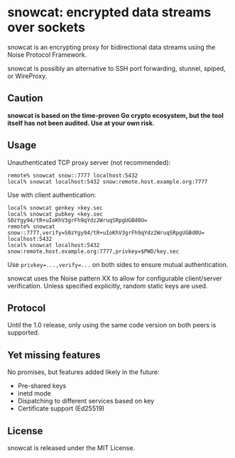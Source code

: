 # snowcat: encrypted data streams over sockets

snowcat is an encrypting proxy for bidirectional data streams using
the Noise Protocol Framework.

snowcat is possibly an alternative to SSH port forwarding, stunnel,
spiped, or WireProxy.

## Caution

**snowcat is based on the time-proven Go crypto ecosystem, but the
tool itself has not been audited.  Use at your own risk.**

## Usage

Unauthenticated TCP proxy server (not recommended):

	remote% snowcat snow::7777 localhost:5432
    local% snowcat localhost:5432 snow:remote.host.example.org:7777

Use with client authentication:

	local% snowcat genkey >key.sec
    local% snowcat pubkey <key.sec
    S0zYgy94/tR+uIoKhV3grFh9qYdz2WruqSRpgUGBd0U=
    remote% snowcat snow::7777,verify=S0zYgy94/tR+uIoKhV3grFh9qYdz2WruqSRpgUGBd0U= localhost:5432
    local% snowcat localhost:5432 snow:remote.host.example.org:7777,privkey=$PWD/key.sec

Use `privkey=...,verify=...` on both sides to ensure mutual authentication.

snowcat uses the Noise pattern XX to allow for configurable
client/server verification.  Unless specified explicitly, random
static keys are used.

## Protocol

Until the 1.0 release, only using the same code version on both peers is supported.

## Yet missing features

No promises, but features added likely in the future:

- Pre-shared keys
- inetd mode
- Dispatching to different services based on key
- Certificate support (Ed25519)

## License

snowcat is released under the MIT License.
